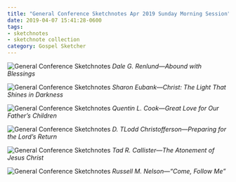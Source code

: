 ```yaml
---
title: "General Conference Sketchnotes Apr 2019 Sunday Morning Session"
date: 2019-04-07 15:41:28-0600
tags:
- sketchnotes
- sketchnote collection
category: Gospel Sketcher
---
```


![General Conference Sketchnotes](https://media.bennorris.org/images/gospelsketcher/uploads/2019/dab482e5cb.jpg)
_Dale G. Renlund—Abound with Blessings_

![General Conference Sketchnotes](https://media.bennorris.org/images/gospelsketcher/uploads/2019/699d99e967.jpg)
_Sharon Eubank—Christ: The Light That Shines in Darkness_

![General Conference Sketchnotes](https://media.bennorris.org/images/gospelsketcher/uploads/2019/63e58a7348.jpg)
_Quentin L. Cook—Great Love for Our Father’s Children_

![General Conference Sketchnotes](
https://media.bennorris.org/images/gospelsketcher/uploads/2019/3aafb6d677.jpg)
_D. TLodd Christofferson—Preparing for the Lord’s Return_

![General Conference Sketchnotes](https://media.bennorris.org/images/gospelsketcher/uploads/2019/adacc71def.jpg)
_Tad R. Callister—The Atonement of Jesus Christ_

![General Conference Sketchnotes](https://media.bennorris.org/images/gospelsketcher/uploads/2019/0a5fd1de93.jpg)
_Russell M. Nelson—“Come, Follow Me”_

